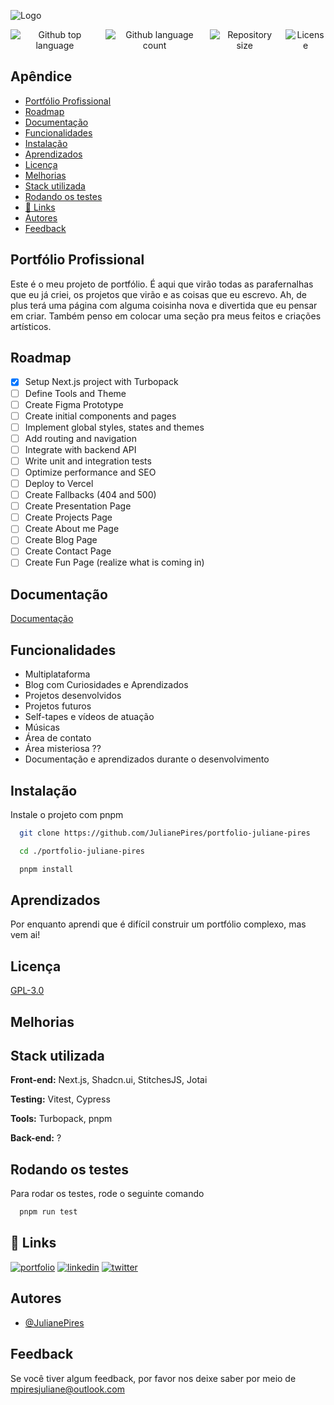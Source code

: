 ![Logo](https://juliane-pires-assets.s3.us-east-1.amazonaws.com/Banner%20Portf%C3%B3lio.png?X-Amz-Algorithm=AWS4-HMAC-SHA256&X-Amz-Content-Sha256=UNSIGNED-PAYLOAD&X-Amz-Credential=ASIAS6J7QPPXQLBXAEAV%2F20241111%2Fus-east-1%2Fs3%2Faws4_request&X-Amz-Date=20241111T182503Z&X-Amz-Expires=300&X-Amz-Security-Token=IQoJb3JpZ2luX2VjECMaCXVzLWVhc3QtMSJGMEQCICuJnUgKl%2FOfGZgIhb5HYCgwMRFbpgDpnWc6FSxGkTyWAiBOTZrOIjW9l4t95rQOJCilTVDU%2FGrPDdoIyKx3OlWddCrxAgir%2F%2F%2F%2F%2F%2F%2F%2F%2F%2F8BEAAaDDIwMjUzMzUzNDcwMyIMUzv8IjLhdzhf8cXIKsUCxh017jMTfLZs3qq1Nv4DQ%2Fdw0cz4alrVvuc2uzBTQC7IhzJdQ59x8zhZrSgc72%2Fl8PcO5eNjKXqA4tcWyd3T3UZrvyGey9j%2Bxx1%2BD5GlgWEuPaweUZcaB1Rr3xOtPmyDn95XOTYH3fnv7OI%2Frk4Zsax7cjE2vcXMPWOIdTortt5IR9CtyRvoZor%2FBDVIALIHCI2sB9MKZWPQguryH2Y%2BRT66fTlEPVuhzVVpTXiDI8YzwgkBIgX%2FKjuJsifset9uqOyS90ER0kkdSdTRt6%2Fl%2FHmM5NZoVCGr59E85tLxttSabcBB8oYXse3L%2BqZ1R%2BZh42f0E5s5vNFSB2mcPqRfOjGB5jHGWjm0tS2ycctMRi3Bc9sZcoZ4BFg47cU7PAsfkEBw8AhlMnXLeugBavs0TfqFn1jYIsWleSZnlgE56fwNIUrdhDDCgMm5Bjq0AuqYEcI8oz4mX9RzpjaTujYB3hs9qvMvZ8FYtWNHr6vlznFI8Ylk0g2UroVpycbNB26PIEAte%2BsiQD8Cpj6se2rL71X5yPYfxyJ6y5GXqItVdUjj5GA5z2GDCHvlgb80iv0NZHNkb1Bl4Izp9IiYsHdc%2BtTpPaSaMT%2FS4%2BbpiNppxQeSMeasZrXyeKnOMxsEoxgatp1OP5YGN5zvx2nO5eG%2FyMwktHyiEfZ4fg%2FFaNqBAO1f2CMYlRpsqfaJqA4Cnlx%2B8t45ow0xkLUxFG3vHchrtNHnIbP4UQ36fk1ivKJvrUZO%2F%2BDTsfm%2B8F%2B%2B%2FFn3GZy15cDy3XDVtjhfJg1NvXHyetbjaEKprfrld1LZ%2FW7rGWCG1h4%2F%2BDlqavZ7nr3pj1tB7dKsP1upURGX4QUvZBI7%2Bu9X&X-Amz-Signature=59c5c2c70bbc5187459022cb97c038246cbd51b04d28d7e49154a5775fc27c51&X-Amz-SignedHeaders=host&response-content-disposition=inline)

<div style="display: flex; gap: 10px; justify-content: center;" width="100%" align="center">
  <img alt="Github top language" src="https://img.shields.io/github/languages/top/JulianePires/portfolio-juliane-pires?color=56BEB8">

  <img alt="Github language count" src="https://img.shields.io/github/languages/count/JulianePires/portfolio-juliane-pires?color=56BEB8">

  <img alt="Repository size" src="https://img.shields.io/github/repo-size/JulianePires/portfolio-juliane-pires?color=56BEB8">

  <img alt="License" src="https://img.shields.io/github/license/JulianePires/portfolio-juliane-pires?color=56BEB8">
</div>

## Apêndice

- [Portfólio Profissional](#portfólio-profissional)
- [Roadmap](#roadmap)
- [Documentação](#documentação)
- [Funcionalidades](#funcionalidades)
- [Instalação](#instalação)
- [Aprendizados](#aprendizados)
- [Licença](#licença)
- [Melhorias](#melhorias)
- [Stack utilizada](#stack-utilizada)
- [Rodando os testes](#rodando-os-testes)
- [🔗 Links](#-links)
- [Autores](#autores)
- [Feedback](#feedback)

## Portfólio Profissional

Este é o meu projeto de portfólio. É aqui que virão todas as parafernalhas que eu já criei, os projetos que virão e as coisas que eu escrevo. Ah, de plus terá uma página com alguma coisinha nova e divertida que eu pensar em criar. Também penso em colocar uma seção pra meus feitos e criações artísticos.

## Roadmap

- [x] Setup Next.js project with Turbopack
- [ ] Define Tools and Theme
- [ ] Create Figma Prototype
- [ ] Create initial components and pages
- [ ] Implement global styles, states and themes
- [ ] Add routing and navigation
- [ ] Integrate with backend API
- [ ] Write unit and integration tests
- [ ] Optimize performance and SEO
- [ ] Deploy to Vercel
- [ ] Create Fallbacks (404 and 500)
- [ ] Create Presentation Page
- [ ] Create Projects Page
- [ ] Create About me Page
- [ ] Create Blog Page
- [ ] Create Contact Page
- [ ] Create Fun Page (realize what is coming in)

## Documentação

[Documentação](https://juliane-pires.gitbook.io/juliane-pires-portfolio)

## Funcionalidades

- Multiplataforma
- Blog com Curiosidades e Aprendizados
- Projetos desenvolvidos
- Projetos futuros
- Self-tapes e vídeos de atuação
- Músicas
- Área de contato
- Área misteriosa ??
- Documentação e aprendizados durante o desenvolvimento

## Instalação

Instale o projeto com pnpm

```bash
  git clone https://github.com/JulianePires/portfolio-juliane-pires

  cd ./portfolio-juliane-pires

  pnpm install
```

## Aprendizados

Por enquanto aprendi que é difícil construir um portfólio complexo, mas vem ai!

## Licença

[GPL-3.0](https://choosealicense.com/licenses/gpl-3.0/)

## Melhorias

## Stack utilizada

**Front-end:** Next.js, Shadcn.ui, StitchesJS, Jotai

**Testing:** Vitest, Cypress

**Tools:** Turbopack, pnpm

**Back-end:** ?

## Rodando os testes

Para rodar os testes, rode o seguinte comando

```bash
  pnpm run test
```

## 🔗 Links

[![portfolio](https://img.shields.io/badge/my_portfolio-000?style=for-the-badge&logo=ko-fi&logoColor=white)](https://portfolio-juliane-pires.vercel.app/)
[![linkedin](https://img.shields.io/badge/linkedin-0A66C2?style=for-the-badge&logo=linkedin&logoColor=white)](https://www.linkedin.com/in/juliane-pires)
[![twitter](https://img.shields.io/badge/x-000?style=for-the-badge&logo=x&logoColor=white)](https://x.com/mpiresjuliane)

## Autores

- [@JulianePires](https://www.github.com/JulianePires)

## Feedback

Se você tiver algum feedback, por favor nos deixe saber por meio de mpiresjuliane@outlook.com
